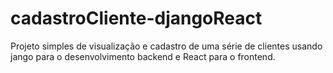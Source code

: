 # cadastroCliente-djangoReact
Projeto simples de visualização e cadastro de uma série de clientes usando jango para o desenvolvimento backend e React para o frontend.
